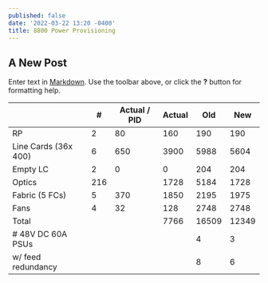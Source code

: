 ```yaml
---
published: false
date: '2022-03-22 13:20 -0400'
title: 8800 Power Provisioning
---
```

## A New Post

Enter text in [Markdown](http://daringfireball.net/projects/markdown/). Use the toolbar above, or click the **?** button for formatting help.


|                      | #   | Actual / PID | Actual | Old   | New   |
| -------------------- | --- | ------------ | ------ | ----- | ----- |
| RP                   | 2   | 80           | 160    | 190   | 190   |
| Line Cards (36x 400) | 6   | 650          | 3900   | 5988  | 5604  |
| Empty LC             | 2   | 0            | 0      | 204   | 204   |
| Optics               | 216 |              | 1728   | 5184  | 1728  |
| Fabric (5 FCs)       | 5   | 370          | 1850   | 2195  | 1975  |
| Fans                 | 4   | 32           | 128    | 2748  | 2748  |
| Total                |     |              | 7766   | 16509 | 12349 |
| \# 48V DC 60A PSUs   |     |              |        | 4     | 3     |
| w/ feed redundancy   |     |              |        | 8     | 6     |
